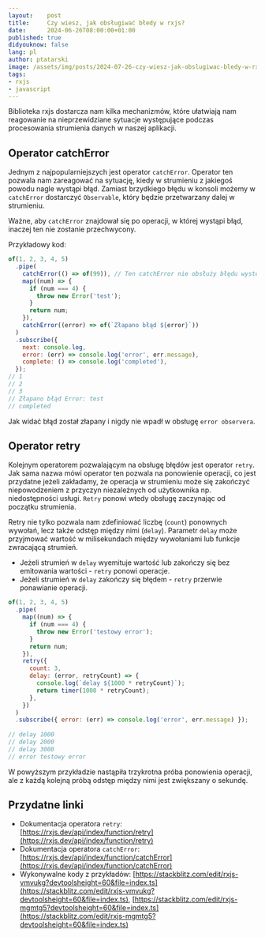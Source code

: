 ```yaml
---
layout:    post
title:     Czy wiesz, jak obsługiwać błedy w rxjs?
date:      2024-06-26T08:00:00+01:00
published: true
didyouknow: false
lang: pl
author: ptatarski
image: /assets/img/posts/2024-07-26-czy-wiesz-jak-obslugiwac-bledy-w-rxjs/thumbnail.webp
tags:
- rxjs
- javascript
---
```


Biblioteka rxjs dostarcza nam kilka mechanizmów, które ułatwiają nam reagowanie na nieprzewidziane sytuacje występujące podczas procesowania strumienia danych w naszej aplikacji.

## Operator catchError

Jednym z najpopularniejszych jest operator `catchError`. Operator ten pozwala nam zareagować na sytuację, kiedy w strumieniu z jakiegoś powodu nagle wystąpi błąd. Zamiast brzydkiego błędu w konsoli możemy w `catchError` dostarczyć `Observable`, który będzie przetwarzany dalej w strumieniu.

Ważne, aby `catchError` znajdował się po operacji, w której wystąpi błąd, inaczej ten nie zostanie przechwycony.

Przykładowy kod:
```javascript
of(1, 2, 3, 4, 5)
  .pipe(
    catchError(() => of(99)), // Ten catchError nie obsłuży błędu występującego niżej
    map((num) => {
      if (num === 4) {
        throw new Error('test');
      }
      return num;
    }),
    catchError((error) => of(`Złapano błąd ${error}`))
  )
  .subscribe({
    next: console.log,
    error: (err) => console.log('error', err.message),
    complete: () => console.log('completed'),
  });
// 1
// 2
// 3
// Złapano błąd Error: test
// completed
```
Jak widać błąd został złapany i nigdy nie wpadł w obsługę `error observera`.

## Operator retry

Kolejnym operatorem pozwalającym na obsługę błędów jest operator `retry`. Jak sama nazwa mówi operator ten pozwala na ponowienie operacji, co jest przydatne jeżeli zakładamy, że operacja w strumieniu może się zakończyć niepowodzeniem z przyczyn niezależnych od użytkownika np. niedostępności usługi. `Retry` ponowi wtedy obsługę zaczynając od początku strumienia.

Retry nie tylko pozwala nam zdefiniować liczbę (`count`) ponownych wywołań, lecz także odstęp między nimi (`delay`). Parametr `delay` może przyjmować wartość w milisekundach między wywołaniami lub funkcje zwracającą strumień.
- Jeżeli strumień w `delay` wyemituje wartość lub zakończy się bez emitowania wartości - `retry` ponowi operacje.
- Jeżeli strumień w `delay` zakończy się błędem - `retry` przerwie ponawianie operacji.

```javascript
of(1, 2, 3, 4, 5)
  .pipe(
    map((num) => {
      if (num === 4) {
        throw new Error('testowy error');
      }
      return num;
    }),
    retry({
      count: 3,
      delay: (error, retryCount) => {
        console.log(`delay ${1000 * retryCount}`);
        return timer(1000 * retryCount);
      },
    })
  )
  .subscribe({ error: (err) => console.log('error', err.message) });
    
// delay 1000
// delay 2000
// delay 3000
// error testowy error
```
W powyższym przykładzie nastąpiła trzykrotna próba ponowienia operacji, ale z każdą kolejną próbą odstęp między nimi jest zwiększany o sekundę.

## Przydatne linki
- Dokumentacja operatora `retry`: [https://rxjs.dev/api/index/function/retry](https://rxjs.dev/api/index/function/retry)
- Dokumentacja operatora `catchError`: [https://rxjs.dev/api/index/function/catchError](https://rxjs.dev/api/index/function/catchError)
- Wykonywalne kody z przykładów: [https://stackblitz.com/edit/rxjs-vmvukg?devtoolsheight=60&file=index.ts](https://stackblitz.com/edit/rxjs-vmvukg?devtoolsheight=60&file=index.ts), [https://stackblitz.com/edit/rxjs-mgmtg5?devtoolsheight=60&file=index.ts](https://stackblitz.com/edit/rxjs-mgmtg5?devtoolsheight=60&file=index.ts) 